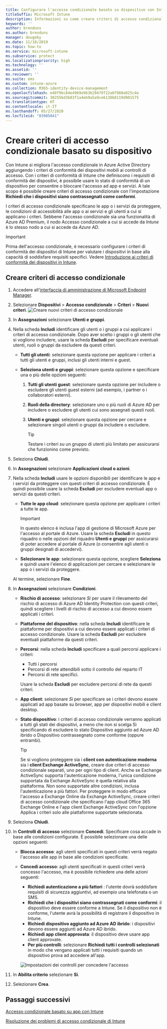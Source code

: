 ```yaml
---
title: Configurare l'accesso condizionale basato su dispositivo con Intune
titleSuffix: Microsoft Intune
description: Informazioni su come creare criteri di accesso condizionale basato su dispositivo usando i criteri di gestione delle app mobili e di conformità dei dispositivi di Microsoft Intune.
keywords: ''
author: brenduns
ms.author: brenduns
manager: dougeby
ms.date: 11/18/2019
ms.topic: how-to
ms.service: microsoft-intune
ms.subservice: protect
ms.localizationpriority: high
ms.technology: ''
ms.assetid: ''
ms.reviewer: ''
ms.suite: ems
ms.custom: intune-azure
ms.collection: M365-identity-device-management
ms.openlocfilehash: e40f9bc84e4969e963629479f22a6f988e025c4e
ms.sourcegitcommit: 302556d3b03f1a4eb9a5a9ce6138b8119d901575
ms.translationtype: HT
ms.contentlocale: it-IT
ms.lasthandoff: 05/27/2020
ms.locfileid: "83985041"
---
```

# <a name="create-a-device-based-conditional-access-policy"></a>Creare criteri di accesso condizionale basato su dispositivo

Con Intune si migliora l'accesso condizionale in Azure Active Directory aggiungendo i criteri di conformità dei dispositivi mobili ai controlli di accesso. Con i criteri di conformità di Intune che definiscono i requisiti di conformità dei dispositivi, è possibile usare lo stato di conformità di un dispositivo per consentire o bloccare l'accesso ad app e servizi. A tale scopo è possibile creare criteri di accesso condizionale con l'impostazione **Richiedi che i dispositivi siano contrassegnati come conformi**.

I criteri di accesso condizionale specificano le app o i servizi da proteggere, le condizioni di accessibilità alle app o ai servizi e gli utenti a cui si applicano i criteri. Sebbene l'accesso condizionale sia una funzionalità di Azure AD Premium, il nodo Accesso condizionale a cui si accede da *Intune* è lo stesso nodo a cui si accede da *Azure AD*.

> [!IMPORTANT]
> Prima dell'accesso condizionale, è necessario configurare i criteri di conformità dei dispositivi di Intune per valutare i dispositivi in base alla capacità di soddisfare requisiti specifici. Vedere [Introduzione ai criteri di conformità dei dispositivi in Intune](device-compliance-get-started.md).

## <a name="create-conditional-access-policy"></a>Creare criteri di accesso condizionale

1. Accedere all'[interfaccia di amministrazione di Microsoft Endpoint Manager](https://go.microsoft.com/fwlink/?linkid=2109431).

2. Selezionare **Dispositivi** > **Accesso condizionale** > **Criteri** > **Nuovi criteri**.
  ![Creare nuovi criteri di accesso condizionale](./media/create-conditional-access-intune/create-ca.png)

3. In **Assegnazioni** selezionare **Utenti e gruppi**.

4. Nella scheda **Includi** identificare gli utenti o i gruppi a cui applicare i criteri di accesso condizionale. Dopo aver scelto i gruppi o gli utenti che si vogliono includere, usare la scheda **Escludi** per specificare eventuali utenti, ruoli o gruppi da escludere da questi criteri.

   - **Tutti gli utenti**: selezionare questa opzione per applicare i criteri a tutti gli utenti e gruppi, inclusi gli utenti interni e guest.

   - **Seleziona utenti e gruppi**: selezionare questa opzione e specificare una o più delle opzioni seguenti:
  
     1. **Tutti gli utenti guest**: selezionare questa opzione per includere o escludere gli utenti guest esterni (ad esempio, i partner o i collaboratori esterni).

     2. **Ruoli della directory**: selezionare uno o più ruoli di Azure AD per includere o escludere gli utenti cui sono assegnati questi ruoli.

     3. **Utenti e gruppi**: selezionare questa opzione per cercare e selezionare singoli utenti o gruppi da includere o escludere.

        > [!TIP]
        > Testare i criteri su un gruppo di utenti più limitato per assicurarsi che funzionino come previsto.

5. Seleziona **Chiudi**.

6. In **Assegnazioni** selezionare **Applicazioni cloud o azioni**.

7. Nella scheda **Includi** usare le opzioni disponibili per identificare le app e i servizi da proteggere con questi criteri di accesso condizionale. È quindi possibile usare la scheda **Escludi** per escludere eventuali app o servizi da questi criteri.

   - **Tutte le app cloud**: selezionare questa opzione per applicare i criteri a tutte le app.
     > [!IMPORTANT]
     > In questo elenco è inclusa l'app di gestione di Microsoft Azure per l'accesso al portale di Azure. Usare la scheda **Escludi** in questo riquadro o nelle opzioni del riquadro **Utenti e gruppi** per assicurarsi di poter accedere al portale di Azure (o consentire agli utenti o gruppi designati di accedervi). 

   - **Selezionare le app**: selezionare questa opzione, scegliere **Seleziona** e quindi usare l'elenco di applicazioni per cercare e selezionare le app o i servizi da proteggere.

   Al termine, selezionare **Fine**.

8. In **Assegnazioni** selezionare **Condizioni**.

   - **Rischio di accesso**: selezionare *Sì* per usare il rilevamento del rischio di accesso di Azure AD Identity Protection con questi criteri, quindi scegliere i livelli di rischio di accesso a cui devono essere applicati i criteri.

   - **Piattaforme del dispositivo**: nella scheda **Includi** identificare le piattaforme per dispositivi a cui devono essere applicati i criteri di accesso condizionale. Usare la scheda **Escludi** per escludere eventuali piattaforme da questi criteri.

   - **Percorsi**: nella scheda **Includi** specificare a quali percorsi applicare i criteri:
     - Tutti i percorsi
     - Percorsi di rete attendibili sotto il controllo del reparto IT
     - Percorsi di rete specifici.

     Usare la scheda **Escludi** per escludere percorsi di rete da questi criteri.

   - **App client**: selezionare *Sì* per specificare se i criteri devono essere applicati ad app basate su browser, app per dispositivi mobili e client desktop.

   - **Stato dispositivo**: i criteri di accesso condizionale verranno applicati a tutti gli stati dei dispositivi, a meno che non si scelga Sì specificando di escludere lo stato Dispositivo aggiunto ad Azure AD ibrido o Dispositivo contrassegnato come conforme (oppure entrambi).

     > [!TIP]
     > Se si vogliono proteggere sia i **client con autenticazione moderna** sia i **client Exchange ActiveSync**, creare due criteri di accesso condizionale separati, uno per ogni tipo di client. Anche se Exchange ActiveSync supporta l'autenticazione moderna, l'unica condizione supportata da Exchange ActiveSync è quella relativa alla piattaforma. Non sono supportate altre condizioni, inclusa l'autenticazione a più fattori. Per proteggere in modo efficace l'accesso a Exchange Online da Exchange ActiveSync, creare criteri di accesso condizionale che specificano l'app cloud Office 365 Exchange Online e l'app client Exchange ActiveSync con l'opzione Applica i criteri solo alle piattaforme supportate selezionata.

9. Seleziona **Chiudi**.

10. In **Controlli di accesso** selezionare **Concedi**. Specificare cosa accade in base alle condizioni configurate.  È possibile selezionare una delle opzioni seguenti:

    - **Blocca accesso**: agli utenti specificati in questi criteri verrà negato l'accesso alle app in base alle condizioni specificate.
    - **Concedi accesso**: agli utenti specificati in questi criteri verrà concesso l'accesso, ma è possibile richiedere una delle azioni seguenti:
      - **Richiedi autenticazione a più fattori** : l'utente dovrà soddisfare requisiti di sicurezza aggiuntivi, ad esempio una telefonata o un SMS.
      - **Richiedi che i dispositivi siano contrassegnati come conformi**: il dispositivo deve essere conforme a Intune. Se il dispositivo non è conforme, l'utente avrà la possibilità di registrare il dispositivo in Intune.
      - **Richiedi dispositivo aggiunto ad Azure AD ibrido**: i dispositivi devono essere aggiunti ad Azure AD ibrido.
      - **Richiedi app client approvata**: il dispositivo deve usare app client approvate. 
      - **Per più controlli**: selezionare **Richiedi tutti i controlli selezionati** in modo che vengano applicati tutti i requisiti quando un dispositivo prova ad accedere all'app.

      ![Impostazioni dei controlli per concedere l'accesso](./media/create-conditional-access-intune/create-ca-grant-access-settings.png)

11. In **Abilita criterio** selezionare **Sì**.

12. Selezionare **Crea**.

## <a name="next-steps"></a>Passaggi successivi

[Accesso condizionale basato su app con Intune](app-based-conditional-access-intune.md)

[Risoluzione dei problemi di accesso condizionale di Intune](https://support.microsoft.com/help/4456106)

